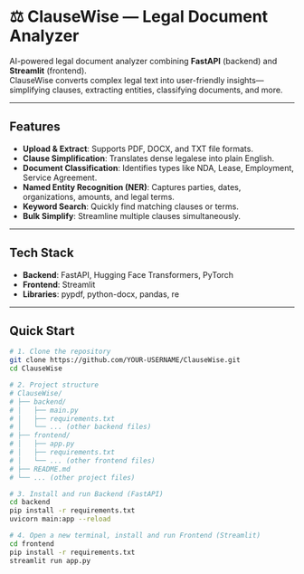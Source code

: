 # ⚖️ ClauseWise — Legal Document Analyzer

AI-powered legal document analyzer combining **FastAPI** (backend) and **Streamlit** (frontend).  
ClauseWise converts complex legal text into user-friendly insights—simplifying clauses, extracting entities, classifying documents, and more.

---

## Features

- **Upload & Extract**: Supports PDF, DOCX, and TXT file formats.  
- **Clause Simplification**: Translates dense legalese into plain English.  
- **Document Classification**: Identifies types like NDA, Lease, Employment, Service Agreement.  
- **Named Entity Recognition (NER)**: Captures parties, dates, organizations, amounts, and legal terms.  
- **Keyword Search**: Quickly find matching clauses or terms.  
- **Bulk Simplify**: Streamline multiple clauses simultaneously.  

---

## Tech Stack

- **Backend**: FastAPI, Hugging Face Transformers, PyTorch  
- **Frontend**: Streamlit  
- **Libraries**: pypdf, python-docx, pandas, re  

---

## Quick Start

```bash
# 1. Clone the repository
git clone https://github.com/YOUR-USERNAME/ClauseWise.git
cd ClauseWise

# 2. Project structure
# ClauseWise/
# ├── backend/
# │   ├── main.py
# │   ├── requirements.txt
# │   └── ... (other backend files)
# ├── frontend/
# │   ├── app.py
# │   ├── requirements.txt
# │   └── ... (other frontend files)
# ├── README.md
# └── ... (other project files)

# 3. Install and run Backend (FastAPI)
cd backend
pip install -r requirements.txt
uvicorn main:app --reload

# 4. Open a new terminal, install and run Frontend (Streamlit)
cd frontend
pip install -r requirements.txt
streamlit run app.py
